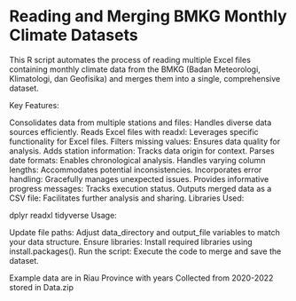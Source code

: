 # Reading and Merging BMKG Monthly Climate Datasets

This R script automates the process of reading multiple Excel files containing monthly climate data from the BMKG (Badan Meteorologi, Klimatologi, dan Geofisika) and merges them into a single, comprehensive dataset.

Key Features:

Consolidates data from multiple stations and files: Handles diverse data sources efficiently.
Reads Excel files with readxl: Leverages specific functionality for Excel files.
Filters missing values: Ensures data quality for analysis.
Adds station information: Tracks data origin for context.
Parses date formats: Enables chronological analysis.
Handles varying column lengths: Accommodates potential inconsistencies.
Incorporates error handling: Gracefully manages unexpected issues.
Provides informative progress messages: Tracks execution status.
Outputs merged data as a CSV file: Facilitates further analysis and sharing.
Libraries Used:

dplyr
readxl
tidyverse
Usage:

Update file paths: Adjust data_directory and output_file variables to match your data structure.
Ensure libraries: Install required libraries using install.packages().
Run the script: Execute the code to merge and save the dataset.

Example data are in Riau Province with years Collected from 2020-2022 stored in Data.zip
